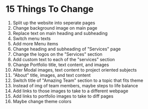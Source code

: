 # 15 Things To Change

1. Split up the website into seperate pages
2. Change background image on main page
3. Replace text on main heading and subheading
4. Switch menu texts
5. Add more Menu items
6. Change heading and subheading of "Services" page
7. Change the logos on the "Services" section
8. Add custom text to each of the "services" section
9. Change Portfolio title, text content, and images
10. Alter Modal images, text content to project oriented subjects
11. "About" title, images, and text content
12. Switch title of "Amazing Team" section to a topic that fits theme
13. Instead of img of team members, maybe steps to life balance
14. Add links to those images to take to a different webpage
15. Add links to portfolio images to take to diff pages
16. Maybe change theme colors 